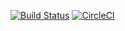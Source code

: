 [![Build Status](https://travis-ci.com/ibtehaz-shawon/bizarro.svg?token=CfEhnav87YzYRHHfKnNf&branch=master)](https://travis-ci.com/ibtehaz-shawon/bizarro)  [![CircleCI](https://circleci.com/gh/ibtehaz-shawon/bizarro.svg?style=svg&circle-token=00c9babf5256214ac6a5fd895dcca5ac1ed63fe4)](https://circleci.com/gh/ibtehaz-shawon/bizarro)